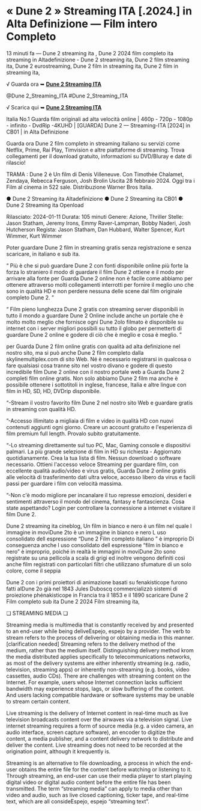 # <h1> « Dune 2 » Streaming ITA [.2024.] in Alta Definizione — Film intero  Completo</h1>

13 minuti fa — Dune 2 streaming ita , Dune 2 2024 film completo ita streaming in Altadefinizione - Dune 2 streaming ita, Dune 2 film streaming ita, Dune 2 eurostreaming, Dune 2 film in streaming ita, Dune 2 film in streaming ita,

√ Guarda ora ➥ **[Dune 2 Streaming ITA](https://t.co/vmiIZD2JuP)**

@Dune 2_Streaming_ITA #Dune 2_Streaming_ITA

√ Scarica qui ➥  **[Dune 2 Streaming ITA](https://t.co/vmiIZD2JuP)**

Italia No.1 Guarda film originali ad alta velocità online | 460p - 720p - 1080p - infinito - DvdRip -4KUHD | [GUARDA] Dune 2 — Streaming-ITA [2024] in CB01 | in Alta Definizione

Guarda ora Dune 2 film completo in streaming italiano su servizi come Netflix, Prime, Rai Play, Timvision e altre piattaforme di streaming. Trova collegamenti per il download gratuito, informazioni su DVD/Bluray e date di rilascio!

TRAMA : Dune 2 è Un film di Denis Villeneuve. Con Timothée Chalamet, Zendaya, Rebecca Ferguson, Josh Brolin Uscita 28 febbraio 2024. Oggi tra i Film al cinema in 522 sale. Distribuzione Warner Bros Italia. 

● Dune 2 Streaming ita Altadefinizione
● Dune 2 Streaming ita CB01
● Dune 2 Streaming ita Openload

Rilasciato: 2024-01-11 Durata: 105 minuti Genere: Azione, Thriller Stelle: Jason Statham, Jeremy Irons, Emmy Raver-Lampman, Bobby Naderi, Josh Hutcherson Regista: Jason Statham, Dan Hubbard, Walter Spencer, Kurt Wimmer, Kurt Wimmer

Poter guardare Dune 2 film in streaming gratis senza registrazione e senza scaricare, in italiano e sub ita.

“ Più è che si può guardare Dune 2 con fonti disponibile online più forte la forza lo straniero il modo di guardare il film Dune 2 ottiene e il modo per arrivare alla fonte per Guarda Dune 2 online non è facile come abbiamo per ottenere attraverso molti collegamenti interrotti per fornire il meglio uno che sono in qualità HD e non perdere nessuna delle scene dal film originale completo Dune 2. ”

“ Film pieno lunghezza Dune 2 gratis con streaming server disponibili in tutto il mondo a guardare Dune 2 Online include anche un portale che è molto molto meglio che fornisce ogni Dune 2olo filmato è disponibile su internet con i server migliori possibili su tutto il globo per permetterti di guardare Dune 2 online e godere di ciò che è meglio e cosa è meglio. ”

per Guarda Dune 2 film online gratis con qualità ad alta definizione nel nostro sito, ma si può anche Dune 2 film completo dalla skylinemultiplex.com di sito Web. Né è necessario registrarsi in qualcosa o fare qualsiasi cosa tranne sito nel vostro divano e godere di questo incredibile film Dune 2 online con il nostro portale web a Guarda Dune 2 completi film online gratis. Non solo abbiamo Dune 2 film ma anche è possibile ottenere i sottotitoli in inglese, francese, Italia e altre lingue con film in HD, SD, HD, DVDrip disponibile.

“-Stream il vostro favorito film Dune 2 nel nostro sito Web e guardare gratis in streaming con qualità HD.

”-Accesso illimitato a migliaia di film e video in qualità HD con nuovi contenuti aggiunti ogni giorno. Creare un account gratuito e l'esperienza di film premium full length. Provalo subito gratuitamente.

“-Lo streaming direttamente sul tuo PC, Mac, Gaming console e dispositivi palmari. La più grande selezione di film in HD su richiesta - Aggiornato quotidianamente. Crea la tua lista di film. Nessun download o software necessario. Ottieni l'accesso veloce Streaming per guardare film, con eccellente qualità audio/video e virus gratis, Guarda Dune 2 online gratis alle velocità di trasferimento dati ultra veloce, accesso libero da virus e facili passi per guardare i film con velocità massima.

”-Non c'è modo migliore per incanalare il tuo represse emozioni, desideri e sentimenti attraverso il mondo del cinema, fantasy e fantascienza. Cosa state aspettando? Login per controllare la connessione a internet e visitare il film Dune 2.

Dune 2 streaming ita cineblog, Un film in bianco e nero è un film nel quale l immagine in moviDune 2to è un immagine in bianco e nero L uso consolidato dell espressione “Dune 2 Film completo italiano ” è improprio Di conseguenza anche l uso consolidato dell espressione “film in bianco e nero” è improprio, poiché in realtà le immagini in moviDune 2to sono registrate su una pellicola a scala di grigi ed inoltre vengono definiti così anche film registrati con particolari filtri che utilizzano sfumature di un solo colore, come il seppia

Dune 2 con i primi proiettori di animazione basati su fenakisticope furono fatti alDune 2o già nel 1843 Jules Duboscq commercializzò sistemi di proiezione phénakisticope in Francia tra il 1853 e il 1890 scaricare Dune 2 Film completo sub ita Dune 2 2024 Film streaming ita,

❏ STREAMING MEDIA ❏

Streaming media is multimedia that is constantly received by and presented to an end-user while being deliveEspejo, espejo by a provider. The verb to stream refers to the process of delivering or obtaining media in this manner.[clarification needed] Streaming refers to the delivery method of the medium, rather than the medium itself. Distinguishing delivery method krom the media distributed applies specifically to telecommunications networks, as most of the delivery systems are either inherently streaming (e.g. radio, television, streaming apps) or inherently non-streaming (e.g. books, video cassettes, audio CDs). There are challenges with streaming content on the Internet. For example, users whose Internet connection lacks sufficient bandwidth may experience stops, lags, or slow buffering of the content. And users lacking compatible hardware or software systems may be unable to stream certain content.

Live streaming is the delivery of Internet content in real-time much as live television broadcasts content over the airwaves via a television signal. Live internet streaming requires a form of source media (e.g. a video camera, an audio interface, screen capture software), an encoder to digitize the content, a media publisher, and a content delivery network to distribute and deliver the content. Live streaming does not need to be recorded at the origination point, although it krequently is.

Streaming is an alternative to file downloading, a process in which the end-user obtains the entire file for the content before watching or listening to it. Through streaming, an end-user can use their media player to start playing digital video or digital audio content before the entire file has been transmitted. The term “streaming media” can apply to media other than video and audio, such as live closed captioning, ticker tape, and real-time text, which are all consideEspejo, espejo “streaming text”.
